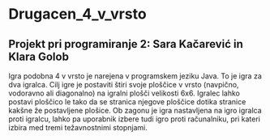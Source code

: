 # Drugacen_4_v_vrsto
## Projekt pri programiranje 2: Sara Kačarević in Klara Golob

Igra podobna 4 v vrsto je narejena v programskem jeziku Java.
To je igra za dva igralca. Cilj igre je postaviti štiri svoje ploščice v vrsto (navpično, vodoravno ali diagonalno) na igralni plošči velikosti 6x6. Igralec lahko postavi ploščico le tako da se stranica njegove ploščice dotika stranice kakšne že postavljene plošice.
Ob zagonu je igra nastavljena na igro igralca proti igralcu, lahko pa uporabnik izbere tudi igro proti računalniku, pri kateri izbira med tremi težavnostnimi stopnjami.

